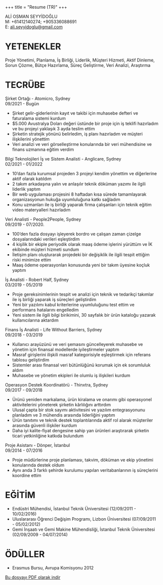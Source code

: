 +++
title = "Resume (TR)"
+++

ALİ OSMAN SEYYİDOĞLU  
M: +61412140274; +905336088691  
E: ali.seyyidoglu@gmail.com  

# YETENEKLER
Proje Yönetimi, Planlama, İş Birliği, Liderlik, Müşteri Hizmeti, Aktif Dinleme, Sorun Çözme, Bütçe Hazırlama, Süreç Geliştirme, Veri Analizi, Araştırma

# TECRÜBE
Şirket Ortağı - Atomicro, Sydney  
09/2021 - Bugün  
- Şirket gelir-giderlerinin kayıt ve takibi için muhasebe defteri ve faturalama sistemi kurdum
- $5.000 Avustralya Doları değeri üstünde bir proje için iş teklifi hazırladım ve bu projeyi yaklaşık 3 ayda teslim ettim 
- Şirketin stratejik yönünü belirledim, iş planı hazırladım ve müşteri ilişkilerini yönettim
- Veri analizi ve veri görselleştirme konularında bir veri mühendisine ve finans uzmanına eğitim verdim

Bilgi Teknolojileri İş ve Sistem Analisti - Anglicare, Sydney  
02/2021 - 01/2022  
- 10’dan fazla kurumsal projeden 3 projeyi kendim yönettim ve diğerlerine aktif olarak katıldım 
- 2 takım arkadaşına yalın ve anlaşılır teknik döküman yazımı ile ilgili liderlik yaptım
- Bir web uygulaması projesini 8 haftadan kısa sürede tamamlayarak organizasyonun hukuğa uyumluluğuna katkı sağladım
- Konu uzmanları ile iş birliği yaparak firma çalışanları için teknik eğitim video materyalleri hazırladım

Veri Analisti - People2People, Sydney  
09/2019 - 07/2020. 
- 100’den fazla dosyayı işleyerek bordro ve çalışan zaman çizelge dosyalarındaki verileri eşleştirdim
- 4 kişilik bir ekiple periyodik olarak maaş ödeme işlerini yürüttüm ve İK ekibinde müşteri hizmeti sundum
- İletişim planı oluşturarak projedeki bir değişiklik ile ilgili tespit ettiğim riski minimize ettim
- Maaş ödeme operasyonları konusunda yeni bir takım üyesine koçluk yaptım

İş Analisti - Robert Half, Sydney  
03/2019 - 05/2019  
- Proje gereksinimlerinin tespit ve analizi için teknik ve tedarikçi takımlar ile iş birliği yaparak iş süreçleri geliştirdim 
- Yeni bir yazılımı kabul kriterlerine uyumluluğunu test ettim ve performans hatalarını engelledim
- Yeni sistem ile ilgili bilgi birikimini, 30 sayfalık bir ürün kataloğu yazarak kullanıcılarına aktardım 

Finans İş Analisti - Life Without Barriers, Sydney  
09/2018 - 03/2019  
- Kullanıcı arayüzünü ve veri şemasını güncelleyerek muhasebe ve yönetim için finansal modellerde iyileştirmeler yaptım
- Masraf girişlerini ilişkili masraf kategorisiyle eşleştirmek için referans tablosu geliştirdim
- Sistemler arası finansal veri bütünlüğünü korumak için ek sorumluluk aldım
- Muhasebe ve yönetim ekipleri ile olumlu iş ilişkileri kurdum

Operasyon Destek Koordinatörü - Thinxtra, Sydney  
09/2017 - 09/2018  
- Ürünü yeniden markalama, ürün kiralama ve onarımı gibi operasyonel aktivitelerini yöneterek şirketin kârlılığını arttırdım
- Ulusal çapta bir stok sayımı aktivitesini ve yazılım entegrasyonunu planladım ve 3 mühendis arasında liderliğini yaptım
- Ürün tanıtımı ve teknik destek toplantılarında aktif rol alarak müşteriler arasında güvenli ilişkiler kurdum
- Daha iyi kalite-fiyat dengesine sahip yan ürünleri araştırarak şirketin ticari yetkinliğine katkıda bulundum

Proje Asistanı - Dönper, İstanbul  
09/2014 - 07/2016  
- Proje müdürlerine proje planlaması, takvim, döküman ve ekip yönetimi konularında destek oldum
- Aynı anda 3 farklı şehirde kurulumu yapılan veritabanlarının iş süreçlerini koordine ettim

# EĞİTİM  
- Endüstri Mühendisi, İstanbul Teknik Üniversitesi (12/09/2011 - 10/02/2016)
- Uluslararası Öğrenci Değişim Programı, Lizbon Üniversitesi (07/09/2011 - 05/02/2012)
- Gemi İnşaatı ve Gemi Makine Mühendisliği, İstanbul Teknik Üniversitesi (02/09/2009 - 04/07/2014)

# ÖDÜLLER  
- Erasmus Bursu, Avrupa Komisyonu 2012


[Bu dosyayı PDF olarak indir](/Ali-Osman-Seyyidoglu-Resume-TR-20250127.pdf)

